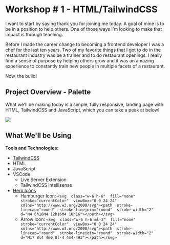 # Workshop # 1 - HTML/TailwindCSS
  

I want to start by saying thank you for joining me today. A goal of mine is to be in a position to help others. One of those ways I'm looking to make that impact is through teaching. 

Before I made the career change to becoming a frontend developer I was a chef for the last ten years. Two of my favorite things that I got to do in the restaurant industry was be a trainer and to do restaurant openings. I really find a sense of purpose by helping others grow and it was an amazing experience to constantly train new people in multiple facets of a restaurant.

Now, the build!
  
## Project Overview - Palette
  
What we'll be making today is a simple, fully responsive, landing page with HTML, TailwindCSS and JavaScript, which you can take a peak at below!

![](https://i.imgur.com/I5iWvcg.png)


## What We'll be Using

**Tools and Technologies:**
- [TailwindCSS](https://tailwindcss.com/)
- HTML
- JavaScript
- VSCode
	- Live Server Extension
	- TailwindCSS Intellisense
- [Hero Icons](https://heroicons.dev/)
	- Hamburger Icon: `<svg  class="w-6 h-6"  fill="none"  stroke="currentColor"  viewBox="0 0 24 24"  xmlns="http://www.w3.org/2000/svg"><path  stroke-linecap="round"  stroke-linejoin="round"  stroke-width="2"  d="M4 6h16M4 12h16M4 18h16"></path></svg>`
	- Arrow Icon: `<svg  class="w-6 h-6 ml-2"  fill="none"  stroke="currentColor"  viewBox="0 0 24 24"  xmlns="http://www.w3.org/2000/svg"><path  stroke-linecap="round"  stroke-linejoin="round"  stroke-width="2"  d="M17 8l4 4m0 0l-4 4m4-4H3"></path></svg>`
